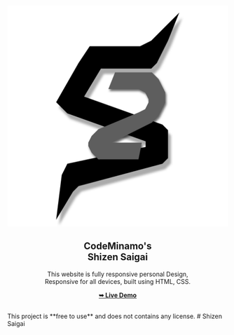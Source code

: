 <div align="center">
  
  <img src="logo.png"/>

  <h2 align="center">CodeMinamo's<br/>Shizen Saigai</h2>

  This website is fully responsive personal Design, <br />Responsive for all devices, built using HTML, CSS.

  <a href="https://codeminamo.github.io/Personal-Portfolio/"><strong>➥ Live Demo</strong></a>

</div>

<br />
This project is **free to use** and does not contains any license.
# Shizen Saigai
